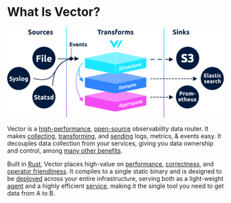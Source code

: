 # What Is Vector?

![](assets/components.svg)

Vector is a [high-performance][docs.performance], [open-source][url.vector_repo]
observability data router. It makes [collecting][docs.sources],
[transforming][docs.transforms], and [sending][docs.sinks] logs, metrics, &
events easy. It decouples data collection from your services, giving you data
ownership and control, among [many other benefits][docs.use_cases].

Built in [Rust][url.rust], Vector places high-value on
[performance][docs.performance], [correctness][docs.correctness], and [operator
friendliness][docs.administration]. It compiles to a single static binary and is
designed to be [deployed][docs.deployment] across your entire infrastructure,
serving both as a light-weight [agent][docs.agent_role] and a highly efficient
[service][docs.service_role], making it the single tool you need to get data
from A to B.


[docs.administration]: ./usage/administration
[docs.agent_role]: ./setup/deployment/roles/agent.md
[docs.correctness]: ./correctness.md
[docs.deployment]: ./setup/deployment/README.md
[docs.performance]: ./performance.md
[docs.service_role]: ./setup/deployment/roles/service.md
[docs.sinks]: ./usage/configuration/sinks/README.md
[docs.sources]: ./usage/configuration/sources/README.md
[docs.transforms]: ./usage/configuration/transforms/README.md
[docs.use_cases]: ./use-cases/README.md
[url.rust]: https://www.rust-lang.org/
[url.vector_repo]: https://github.com/timberio/vector
